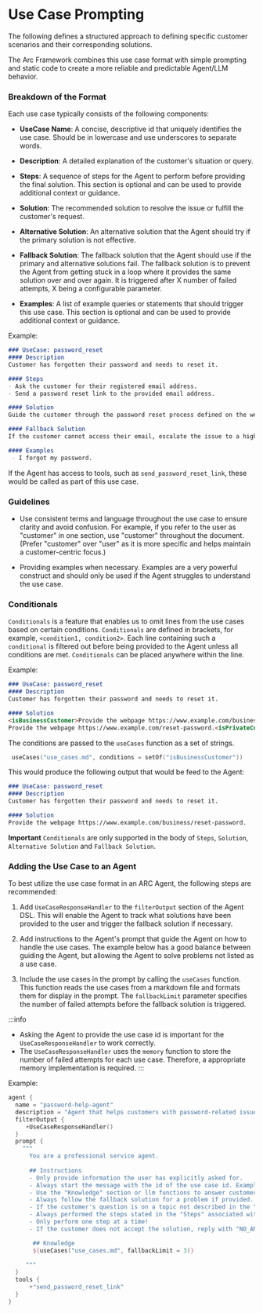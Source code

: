 # Use Case Prompting

The following defines a structured approach to defining specific customer scenarios and their corresponding solutions.

The Arc Framework combines this use case format with simple prompting and static code to create a more 
reliable and predictable Agent/LLM behavior.

### Breakdown of the Format

Each use case typically consists of the following components:

- **UseCase Name**: A concise, descriptive id that uniquely identifies the use case. 
  Should be in lowercase and use underscores to separate words.


- **Description**: A detailed explanation of the customer's situation or query.


- **Steps**: A sequence of steps for the Agent to perform before providing the final solution. 
  This section is optional and can be used to provide additional context or guidance.


- **Solution**: The recommended solution to resolve the issue or fulfill the customer's request.


- **Alternative Solution**: An alternative solution that the Agent should try if the primary solution is not effective.


- **Fallback Solution**: The fallback solution that the Agent should use if the primary and alternative solutions fail.
 The fallback solution is to prevent the Agent from getting stuck in a loop 
 where it provides the same solution over and over again. It is triggered after X number of failed attempts, 
X being a configurable parameter.


- **Examples**: A list of example queries or statements that should trigger this use case. 
  This section is optional and can be used to provide additional context or guidance.

  
Example:

```markdown
### UseCase: password_reset
#### Description
Customer has forgotten their password and needs to reset it.

#### Steps
- Ask the customer for their registered email address.
- Send a password reset link to the provided email address.

#### Solution
Guide the customer through the password reset process defined on the webpage https://www.example.com/reset-password.

#### Fallback Solution
If the customer cannot access their email, escalate the issue to a higher tier of support.

#### Examples
 - I forgot my password.
```

If the Agent has access to tools, such as `send_password_reset_link`, these would be called as part of this use case.


### Guidelines

- Use consistent terms and language throughout the use case to ensure clarity and avoid confusion.
  For example, if you refer to the user as "customer" in one section, use "customer" throughout the document.
  (Prefer "customer" over "user" as it is more specific and helps maintain a customer-centric focus.)

- Providing examples when necessary. Examples are a very powerful construct 
  and should only be used if the Agent struggles to understand the use case.


### Conditionals

`Conditionals` is a feature that enables us to omit lines from the use cases based on certain conditions.
`Conditionals` are defined in brackets, for example, `<condition1, condition2>`. 
Each line containing such a `conditional` is filtered out before being provided to the Agent unless all conditions
are met. `Conditionals` can be placed anywhere within the line.

Example:

```markdown
### UseCase: password_reset
#### Description
Customer has forgotten their password and needs to reset it.

#### Solution
<isBusinessCustomer>Provide the webpage https://www.example.com/business/reset-password.
Provide the webpage https://www.example.com/reset-password.<isPrivateCustomer>
```

The conditions are passed to the `useCases` function as a set of strings.

```kts
 useCases("use_cases.md", conditions = setOf("isBusinessCustomer"))
```

This would produce the following output that would be feed to the Agent:

```markdown
### UseCase: password_reset
#### Description
Customer has forgotten their password and needs to reset it.

#### Solution
Provide the webpage https://www.example.com/business/reset-password.
```

**Important** `Conditionals` are only supported in the body of `Steps`, `Solution`,
`Alternative Solution` and `Fallback Solution`.


### Adding the Use Case to an Agent

To best utilize the use case format in an ARC Agent, the following steps are recommended:

 1. Add `UseCaseResponseHandler` to the `filterOutput` section of the Agent DSL. This will enable the Agent to 
   track what solutions have been provided to the user and trigger the fallback solution if necessary.

 2. Add instructions to the Agent's prompt that guide the Agent on how to handle the use cases. 
    The example below has a good balance between guiding the Agent, but allowing the Agent to 
    solve problems not listed as a use case. 

 3. Include the use cases in the prompt by calling the `useCases` function. 
   This function reads the use cases from a markdown file and formats them for display in the prompt. 
   The `fallbackLimit` parameter specifies the number of failed attempts before the fallback solution is triggered.

:::info
- Asking the Agent to provide the use case id is important for the `UseCaseResponseHandler` to work correctly.
- The `UseCaseResponseHandler` uses the `memory` function to store the number of failed attempts for each use case. 
  Therefore, a appropriate memory implementation is required.
:::

Example:

```kts
agent {
  name = "password-help-agent"
  description = "Agent that helps customers with password-related issues."
  filterOutput {
     +UseCaseResponseHandler()
  }
  prompt {
    """
      You are a professional service agent. 
        
      ## Instructions
      - Only provide information the user has explicitly asked for.
      - Always start the message with the id of the use case id. Example, <ID:password_reset>" 
      - Use the "Knowledge" section or llm functions to answer customers queries.
      - Always follow the fallback solution for a problem if provided.
      - If the customer's question is on a topic not described in the "Knowledge" section nor llm functions, reply with "NO_ANSWER".
      - Always performed the steps stated in the "Steps" associated with the solution, if any, before providing the solution.
      - Only perform one step at a time!
      - If the customer does not accept the solution, reply with "NO_ANSWER".

       ## Knowledge 
       ${useCases("use_cases.md", fallbackLimit = 3)}
       
     """
  }
  tools {
      +"send_password_reset_link"
  }
}
```
